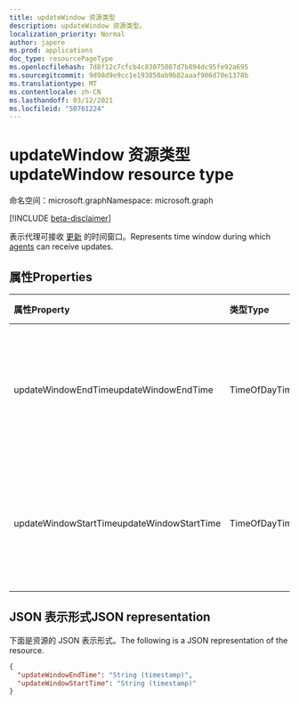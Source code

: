 ```yaml
---
title: updateWindow 资源类型
description: updateWindow 资源类型。
localization_priority: Normal
author: japere
ms.prod: applications
doc_type: resourcePageType
ms.openlocfilehash: 7d8f12c7cfcb4c83075087d7b894dc95fe92a695
ms.sourcegitcommit: 9d98d9e9cc1e193850ab9b82aaaf906d70e1378b
ms.translationtype: MT
ms.contentlocale: zh-CN
ms.lasthandoff: 03/12/2021
ms.locfileid: "50761224"
---
```

# <a name="updatewindow-resource-type"></a><span data-ttu-id="54469-103">updateWindow 资源类型</span><span class="sxs-lookup"><span data-stu-id="54469-103">updateWindow resource type</span></span>

<span data-ttu-id="54469-104">命名空间：microsoft.graph</span><span class="sxs-lookup"><span data-stu-id="54469-104">Namespace: microsoft.graph</span></span>

[!INCLUDE [beta-disclaimer](../../includes/beta-disclaimer.md)]

<span data-ttu-id="54469-105">表示代理可接收 [更新](onpremisesagent.md) 的时间窗口。</span><span class="sxs-lookup"><span data-stu-id="54469-105">Represents time window during which [agents](onpremisesagent.md) can receive updates.</span></span>

## <a name="properties"></a><span data-ttu-id="54469-106">属性</span><span class="sxs-lookup"><span data-stu-id="54469-106">Properties</span></span>

| <span data-ttu-id="54469-107">属性</span><span class="sxs-lookup"><span data-stu-id="54469-107">Property</span></span>     | <span data-ttu-id="54469-108">类型</span><span class="sxs-lookup"><span data-stu-id="54469-108">Type</span></span>        | <span data-ttu-id="54469-109">说明</span><span class="sxs-lookup"><span data-stu-id="54469-109">Description</span></span> |
|:-------------|:------------|:------------|
|<span data-ttu-id="54469-110">updateWindowEndTime</span><span class="sxs-lookup"><span data-stu-id="54469-110">updateWindowEndTime</span></span>|<span data-ttu-id="54469-111">TimeOfDay</span><span class="sxs-lookup"><span data-stu-id="54469-111">TimeOfDay</span></span>|<span data-ttu-id="54469-112">代理可以接收更新的时间窗口结束</span><span class="sxs-lookup"><span data-stu-id="54469-112">End of a time window during which agents can receive updates</span></span>|
|<span data-ttu-id="54469-113">updateWindowStartTime</span><span class="sxs-lookup"><span data-stu-id="54469-113">updateWindowStartTime</span></span>|<span data-ttu-id="54469-114">TimeOfDay</span><span class="sxs-lookup"><span data-stu-id="54469-114">TimeOfDay</span></span>|<span data-ttu-id="54469-115">代理可以接收更新的时间窗口的开始时间</span><span class="sxs-lookup"><span data-stu-id="54469-115">Start of a time window during which agents can receive updates</span></span>|

## <a name="json-representation"></a><span data-ttu-id="54469-116">JSON 表示形式</span><span class="sxs-lookup"><span data-stu-id="54469-116">JSON representation</span></span>

<span data-ttu-id="54469-117">下面是资源的 JSON 表示形式。</span><span class="sxs-lookup"><span data-stu-id="54469-117">The following is a JSON representation of the resource.</span></span>

<!-- {
  "blockType": "resource",
  "optionalProperties": [

  ],
  "@odata.type": "microsoft.graph.updateWindow",
  "baseType": null
}-->

```json
{
  "updateWindowEndTime": "String (timestamp)",
  "updateWindowStartTime": "String (timestamp)"
}
```

<!-- uuid: 16cd6b66-4b1a-43a1-adaf-3a886856ed98
2019-02-04 14:57:30 UTC -->
<!-- {
  "type": "#page.annotation",
  "description": "updateWindow resource",
  "keywords": "",
  "section": "documentation",
  "tocPath": ""
}-->


